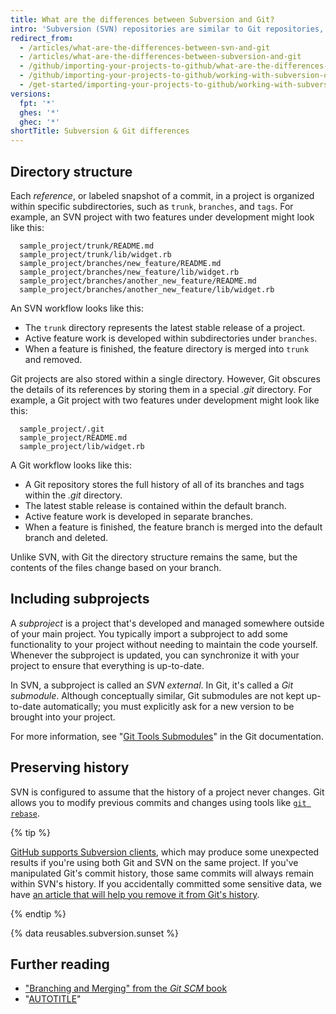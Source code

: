 ```yaml
---
title: What are the differences between Subversion and Git?
intro: 'Subversion (SVN) repositories are similar to Git repositories, but there are several differences when it comes to the architecture of your projects.'
redirect_from:
  - /articles/what-are-the-differences-between-svn-and-git
  - /articles/what-are-the-differences-between-subversion-and-git
  - /github/importing-your-projects-to-github/what-are-the-differences-between-subversion-and-git
  - /github/importing-your-projects-to-github/working-with-subversion-on-github/what-are-the-differences-between-subversion-and-git
  - /get-started/importing-your-projects-to-github/working-with-subversion-on-github/what-are-the-differences-between-subversion-and-git
versions:
  fpt: '*'
  ghes: '*'
  ghec: '*'
shortTitle: Subversion & Git differences
---
```

## Directory structure

Each _reference_, or labeled snapshot of a commit, in a project is organized within specific subdirectories, such as `trunk`, `branches`, and `tags`. For example, an SVN project with two features under development might look like this:

      sample_project/trunk/README.md
      sample_project/trunk/lib/widget.rb
      sample_project/branches/new_feature/README.md
      sample_project/branches/new_feature/lib/widget.rb
      sample_project/branches/another_new_feature/README.md
      sample_project/branches/another_new_feature/lib/widget.rb

An SVN workflow looks like this:

- The `trunk` directory represents the latest stable release of a project.
- Active feature work is developed within subdirectories under `branches`.
- When a feature is finished, the feature directory is merged into `trunk` and removed.

Git projects are also stored within a single directory. However, Git obscures the details of its references by storing them in a special _.git_ directory. For example, a Git project with two features under development might look like this:

      sample_project/.git
      sample_project/README.md
      sample_project/lib/widget.rb

A Git workflow looks like this:

- A Git repository stores the full history of all of its branches and tags within the _.git_ directory.
- The latest stable release is contained within the default branch.
- Active feature work is developed in separate branches.
- When a feature is finished, the feature branch is merged into the default branch and deleted.

Unlike SVN, with Git the directory structure remains the same, but the contents of the files change based on your branch.

## Including subprojects

A _subproject_ is a project that's developed and managed somewhere outside of your main project. You typically import a subproject to add some functionality to your project without needing to maintain the code yourself. Whenever the subproject is updated, you can synchronize it with your project to ensure that everything is up-to-date.

In SVN, a subproject is called an _SVN external_. In Git, it's called a _Git submodule_. Although conceptually similar, Git submodules are not kept up-to-date automatically; you must explicitly ask for a new version to be brought into your project.

For more information, see "[Git Tools Submodules](https://git-scm.com/book/en/Git-Tools-Submodules)" in the Git documentation.

## Preserving history

SVN is configured to assume that the history of a project never changes. Git allows you to modify previous commits and changes using tools like [`git rebase`](/get-started/using-git/about-git-rebase).

{% tip %}

[GitHub supports Subversion clients](/get-started/working-with-subversion-on-github/support-for-subversion-clients), which may produce some unexpected results if you're using both Git and SVN on the same project. If you've manipulated Git's commit history, those same commits will always remain within SVN's history. If you accidentally committed some sensitive data, we have [an article that will help you remove it from Git's history](/authentication/keeping-your-account-and-data-secure/removing-sensitive-data-from-a-repository).

{% endtip %}

{% data reusables.subversion.sunset %}

## Further reading

- ["Branching and Merging" from the _Git SCM_ book](https://git-scm.com/book/en/Git-Branching-Basic-Branching-and-Merging)
- "[AUTOTITLE](/migrations/importing-source-code/using-the-command-line-to-import-source-code/importing-a-subversion-repository)"
